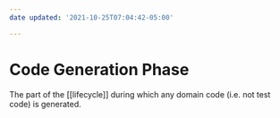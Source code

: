 ```yaml
---
date updated: '2021-10-25T07:04:42-05:00'

---
```


# Code Generation Phase

The part of the [[lifecycle]] during which any domain code (i.e. not test code) is generated.
